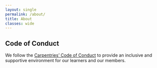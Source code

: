 ```yaml
---
layout: single
permalink: /about/
title: About
classes: wide
---
```


## Code of Conduct

We follow the [Carpentries’ Code of Conduct](https://docs.carpentries.org/topic_folders/policies/code-of-conduct.html) to provide an inclusive and supportive environment for our learners and our members.
